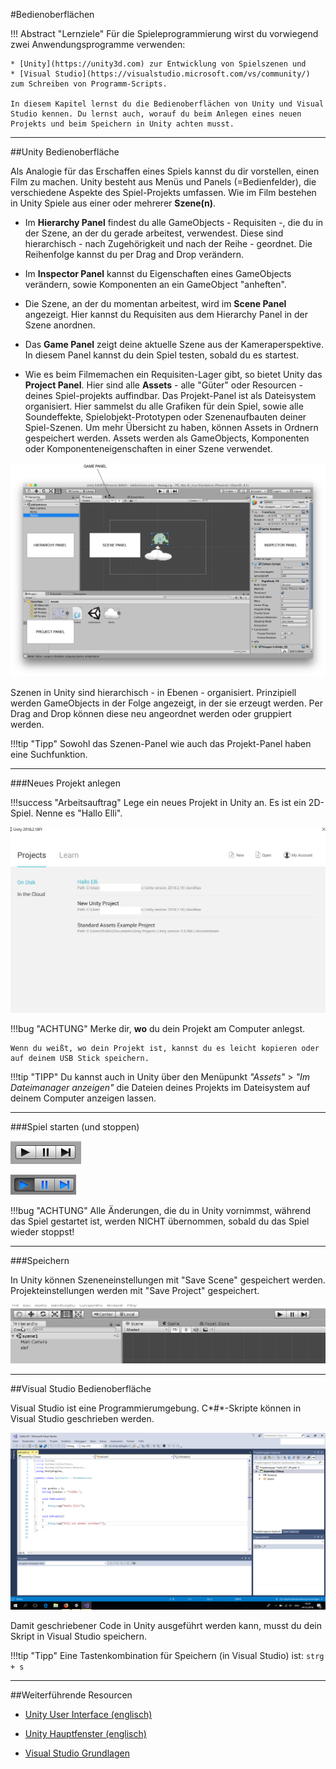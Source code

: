 #Bedienoberflächen

!!! Abstract "Lernziele"
	Für die Spieleprogrammierung wirst du vorwiegend zwei Anwendungsprogramme verwenden:

	* [Unity](https://unity3d.com) zur Entwicklung von Spielszenen und 
	* [Visual Studio](https://visualstudio.microsoft.com/vs/community/) zum Schreiben von Programm-Scripts.
	
	In diesem Kapitel lernst du die Bedienoberflächen von Unity und Visual Studio kennen. Du lernst auch, worauf du beim Anlegen eines neuen Projekts und beim Speichern in Unity achten musst. 



---

##Unity Bedienoberfläche

Als Analogie für das Erschaffen eines Spiels kannst du dir vorstellen, einen Film zu machen. Unity besteht aus Menüs und Panels (=Bedienfelder), die verschiedene Aspekte des Spiel-Projekts umfassen. 
Wie im Film bestehen in Unity Spiele aus einer oder mehrerer **Szene(n)**. 

* Im **Hierarchy Panel** findest du alle GameObjects - Requisiten -, die du in der Szene, an der du gerade arbeitest, verwendest. Diese sind hierarchisch - nach Zugehörigkeit und nach der Reihe - geordnet. Die Reihenfolge kannst du per Drag and Drop verändern. 

* Im **Inspector Panel** kannst du Eigenschaften eines GameObjects verändern, sowie Komponenten an ein GameObject "anheften".

* Die Szene, an der du momentan arbeitest, wird im **Scene Panel** angezeigt. Hier kannst du Requisiten aus dem Hierarchy Panel in der Szene anordnen. 

* Das **Game Panel** zeigt deine aktuelle Szene aus der Kameraperspektive. In diesem Panel kannst du dein Spiel testen, sobald du es startest.

* Wie es beim Filmemachen ein Requisiten-Lager gibt, so bietet Unity das **Project Panel**. Hier sind alle **Assets** - alle "Güter" oder Resourcen - deines Spiel-projekts auffindbar. Das Projekt-Panel ist als Dateisystem organisiert. Hier sammelst du alle Grafiken für dein Spiel, sowie alle Soundeffekte, Spielobjekt-Prototypen oder Szenenaufbauten deiner Spiel-Szenen. Um mehr Übersicht zu haben, können Assets in Ordnern gespeichert werden. Assets werden als GameObjects, Komponenten oder Komponenteneigenschaften in einer Szene verwendet.

![Unity User Interfacen](img/unityInterface.png)

Szenen in Unity sind hierarchisch - in Ebenen - organisiert. Prinzipiell werden GameObjects in der Folge angezeigt, in der sie erzeugt werden. Per Drag and Drop können diese neu angeordnet werden oder gruppiert werden.

!!!tip "Tipp"
    Sowohl das Szenen-Panel wie auch das Projekt-Panel haben eine Suchfunktion.

----

###Neues Projekt anlegen

!!!success "Arbeitsauftrag"
	Lege ein neues Projekt in Unity an. Es ist ein 2D-Spiel. Nenne es "Hallo Elli".
	
![Projekt oeffnen](img/ProjektOeffnen.png)
	
!!!bug "ACHTUNG"
    Merke dir, **wo** du dein Projekt am Computer anlegst.
		
	Wenn du weißt, wo dein Projekt ist, kannst du es leicht kopieren oder auf deinem USB Stick speichern.

!!!tip "TIPP"
	Du kannst auch in Unity über den Menüpunkt *"Assets"* > *"Im _Dateimanager_ anzeigen"* die Dateien deines Projekts im Dateisystem auf deinem Computer anzeigen lassen.

----

###Spiel starten (und stoppen)

![Stop](../0900-img-all/stop.png)

![Start](../0900-img-all/start.png)

!!!bug "ACHTUNG"
    Alle Änderungen, die du in Unity vornimmst, während das Spiel gestartet ist, werden NICHT übernommen, sobald du das Spiel wieder stoppst!

----

###Speichern

In Unity können Szeneneinstellungen mit "Save Scene" gespeichert werden. Projekteinstellungen werden mit "Save Project" gespeichert.

![Speichern in Unity](img/unitySpeichern.gif)

----

##Visual Studio Bedienoberfläche

Visual Studio ist eine Programmierumgebung. C*#*-Skripte können in Visual Studio geschrieben werden.

![Visual Studio Oberflaeche](img/VSUI.png)

Damit geschriebener Code in Unity ausgeführt werden kann, musst du dein Skript in Visual Studio speichern.

!!!tip "Tipp"
    Eine Tastenkombination für Speichern (in Visual Studio) ist: ```strg + s```

----

##Weiterführende Resourcen

* [Unity User Interface (englisch)](https://docs.unity3d.com/Manual/LearningtheInterface.html)

* [Unity Hauptfenster (englisch)](https://docs.unity3d.com/Manual/UsingTheEditor.html)

* [Visual Studio Grundlagen](http://www.csharpme.de/entwicklungsumgebung.php)
